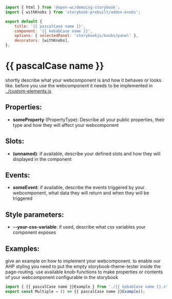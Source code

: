 ```js script
import { html } from '@open-wc/demoing-storybook';
import { withKnobs } from 'storybook-prebuilt/addon-knobs';

export default {
    title: '{{ pascalCase name }}',
    component: '{{ kebabCase name }}',
    options: { selectedPanel: 'storybookjs/knobs/panel' },
    decorators: [withKnobs],
};
```

# {{ pascalCase name }}

shortly describe what your webcomponent is and how it behaves or looks like.
before you use the webcomponent it needs to be implemented in
[../custom-elements.js](custom-elements.js)


## Properties:

-   **someProperty** (PropertyType): Describe all your public properties, their type and how they will affect your webcomponent

## Slots:

-   **(unnamed)**: if available, describe your defined slots and how they will displayed in the component

## Events:

-   **someEvent**: if available, describe the events triggered by your webcomponent, what data they will return and when they will be triggered

## Style parameters:

-   **--your-css-variable**: if used, describe what css variables your component exposes

## Examples:

give an example on how to implement your webcomponent. to enable our AHP styling you need to put the empty storybook-theme-tester inside the page-routing.
use available knob-functions to make properties or contents of your webcomponent configurable in the storybook

```js preview-story
import { {{ pascalCase name }}Example } from './{{ kebabCase name }}.stories.example.js';
export const Multiple = () => {{ pascalCase name }}Example();
```
